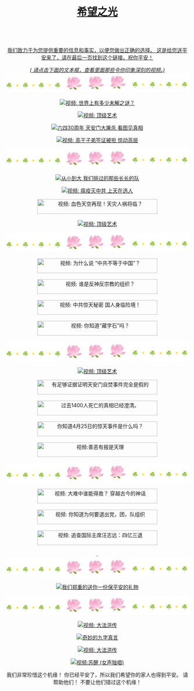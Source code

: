 <a id="user-content-1" class="anchor" aria-hidden="true" href="#1">
<a name="1" id="1" target="_blank"></a> <span id="1"></span>
<a name="2" id="2" target="_blank"></a> <span id="2"></span>
<a name="3" id="3" target="_blank"></a> <span id="3"></span>
<a name="4" id="4" target="_blank"></a> <span id="4"></span>
<a name="5" id="5" target="_blank"></a> <span id="5"></span>
<a name="6" id="6" target="_blank"></a> <span id="6"></span>
<a name="7" id="7" target="_blank"></a> <span id="7"></span>
<a id="user-content-1" href="#1">
<div align="center" colour="yellow" >
<h1><p><strong> 希望之光 </strong></p></h1><br>
<br>  
<p> 我们致力于为您提供重要的信息和事实，以便您做出正确的选择。 这是给您送平安来了，请在最后一页找到这个链接。祝你平安！</p>
  <i> ( 请点击下面的文本框，查看里面那些令你印象深刻的视频。) </i>
<img src="/anh/haha.jpg"><br>
  
<p><a href="https://gitlab.com/fwuei/ioevh/-/raw/main/1.mp4" target=_blank><img width="330" height="40" src="https://img.shields.io/badge/视频: 世界上有多少未解之谜？-009fcc?logoWidth=1" title="视频: 世界上有多少未解之谜？" alt="视频: 世界上有多少未解之谜？"></a></p>
<p><a href="https://gitlab.com/veiwu/elhfi/-/raw/main/2.mp4" target=_blank><img width="330" height="40" src="https://img.shields.io/badge/视频: 顶级艺术 -009fcc?logoWidth=1" title="视频: 顶级艺术" alt="视频:  顶级艺术"></a></p>  
<p><a href="https://gitlab.com/reukrg/rg0o/-/raw/main/3.mp4" target=_blank><img width="330" height="40" src="https://img.shields.io/badge/ 六四30周年 天安门大屠杀 看图见真相-009fcc?logoWidth=1" title="六四30周年 天安门大屠杀 看图见真相" alt="六四30周年 天安门大屠杀 看图见真相"></a></p>
 
<p><a href="https://gitlab.com/fwiute/gey9p/-/raw/main/4.mp4" target=_blank><img width="330" height="40" src="https://img.shields.io/badge/视频: 高干子弟签证被拒 惊动高层-009fcc?logoWidth=1" title="视频: 高干子弟签证被拒 惊动高层" alt="视频: 高干子弟签证被拒 惊动高层"></a></p>
  
<img src="/anh/haha.jpg"><br>
  

<p><a href="https://gitlab.com/67rj/gey9p/-/raw/main/5.mp4" target=_blank><img width="330" height="40" src="https://img.shields.io/badge/ 从小到大 我们排过的那些长长的队-009fcc?logoWidth=1" title=" 从小到大 我们排过的那些长长的队" alt=" 从小到大 我们排过的那些长长的队"></a></p>
<p><a href="https://gitlab.com/iuwfefw/g9e8y/-/raw/main/6.mp4" target=_blank><img width="330" height="40" src="https://img.shields.io/badge/视频: 瘟疫灭中共 上天在选人-009fcc?logoWidth=1" title="视频: 瘟疫灭中共 上天在选人" alt="视频: 瘟疫灭中共 上天在选人 "></a></p>
<p><a href="https://gitlab.com/ewfot87/ge9gr/-/raw/main/7.mp4" target=_blank><img width="330" height="40" src="https://img.shields.io/badge/视频: 血色天空再现！天灾人祸将临？  -009fcc?logoWidth=1" title="视频: 血色天空再现！天灾人祸将临？ "></a></p>
<p><a href="https://gitlab.com/foe8/eo8g/-/raw/main/8.mp4" target=_blank><img width="330" height="40" src="https://img.shields.io/badge/视频: 顶级艺术 -009fcc?logoWidth=1" title="视频: 顶级艺术" alt="视频:  顶级艺术"></a></p>   
<img src="/anh/haha.jpg"><br> 
  
<p><a href="https://gitlab.com/ilfy/gey9/-/raw/main/9.mp4" target=_blank><img width="330" height="40" src="https://img.shields.io/badge/视频: 为什么说 “中共不等于中国”？ -009fcc?logoWidth=1" title="视频: 为什么说 “中共不等于中国”？ "></a></p>  
<p><a href="https://gitlab.com/ivut/y98gr/-/raw/main/10.mp4" target=_blank><img width="330" height="40" src="https://img.shields.io/badge/视频:  谁是反神反宗教的组织？ -009fcc?logoWidth=1" title="视频:  谁是反神反宗教的组织？ "></a></p>  
<p><a href="https://gitlab.com/iutiuct/ey9g/-/raw/main/11.mp4" target=_blank><img width="330" height="40" src="https://img.shields.io/badge/视频:  中共惊天秘密 国人身临险境！ -009fcc?logoWidth=1" title="视频:  中共惊天秘密 国人身临险境！ "></a></p>  
<p><a href="https://gitlab.com/98f6d/ygr98/-/raw/main/12.mp4" target=_blank><img width="330" height="40" src="https://img.shields.io/badge/视频:  你知道“藏字石”吗？-009fcc?logoWidth=1" title="视频:  你知道“藏字石”吗？ "></a></p>
  
<img src="/anh/haha.jpg"><br>
  
<p><a href="https://gitlab.com/efwqit7u/eg98wp/-/raw/main/13.mp4" target=_blank><img width="330" height="40" src="https://img.shields.io/badge/视频: 顶级艺术 -009fcc?logoWidth=1" title="视频: 顶级艺术" alt="视频:  顶级艺术"></a></p>   
<p><a href="https://gitlab.com/fiwefwe/r8org/-/raw/main/14.mp4" target=_blank><img width="330" height="40" src="https://img.shields.io/badge/ 有足够证据证明天安门自焚事件完全是假的 -009fcc?logoWidth=1" title=" 有足够证据证明天安门自焚事件完全是假的 "></a></p>  
<p><a href="https://gitlab.com/feiwur/e9y8g/-/raw/main/15.mp4" target=_blank><img width="330" height="40" src="https://img.shields.io/badge/ 过去1400人死亡的真相已经澄清。 -009fcc?logoWidth=1" title=" 过去1400人死亡的真相已经澄清。"></a></p>  
<p><a href="https://gitlab.com/rgoewf/o8rg/-/raw/main/16.mp4" target=_blank><img width="330" height="40" src="https://img.shields.io/badge/ 你知道4月25日的惊天事件是什么吗？ -009fcc?logoWidth=1" title=" 你知道4月25日的惊天事件是什么吗？"></a></p>  
<p><a href="https://gitlab.com/eryio/8orrwe/-/raw/main/17.mp4" target=_blank><img width="330" height="40" src="https://img.shields.io/badge/视频:善恶有报是天理-009fcc?logoWidth=1" title="视频:善恶有报是天理 "></a></p> 
  
<img src="/anh/haha.jpg"><br>

<p><a href="https://gitlab.com/eylgi/oyebw8/-/raw/main/18.mp4" target=_blank><img width="330" height="40" src="https://img.shields.io/badge/视频: 大难中谁能得救？ 穿越古今的神话  -009fcc?logoWidth=1" title="视频: 大难中谁能得救？ 穿越古今的神话 "></a></p>  
<p><a href="https://gitlab.com/e8og/uiegw/-/raw/main/19.mp4" target=_blank><img width="330" height="40" src="https://img.shields.io/badge/视频: 你知道为何要退出党，团，队组织   -009fcc?logoWidth=1" title="视频: 你知道为何要退出党，团，队组织 "></a></p>     
<p><a href="https://gitlab.com/grlyi/geyo/-/raw/main/20.mp4" target=_blank><img width="330" height="40" src="https://img.shields.io/badge/视频: 追查国际主席汪志远：四亿三退 -009fcc?logoWidth=1" title="视频: 追查国际主席汪志远：四亿三退"></a></p> 
.
<img src="/anh/haha.jpg"><br>
  
<p><a href="https://yingjun2022.pics " target=_blank><img width="330" height="40" src="https://img.shields.io/badge/我们郑重的送你一份保平安的礼物-yellow?logoWidth=1" title="我们郑重的送你一份保平安的礼物" alt="我们郑重的送你一份保平安的礼物"></a></p>  


<img src="/anh/haha.jpg"><br>
   
  
<p><a href="https://gitlab.com/elgeewf/ogihe/-/raw/main/21.mp4 " target=_blank><img width="330" height="40" src="https://img.shields.io/badge/视频:大法洪传 -009fcc?logoWidth=1" title="视频: 大法洪传" alt="视频: 大法洪传"></a></p>
<p><a href="https://gitlab.com/fewitu/geoi/-/raw/main/22.mp4" target=_blank><img width="330" height="40" src="https://img.shields.io/badge/奇妙的九字真言-009fcc?logoWidth=1" title=" 奇妙的九字真言 " alt="奇妙的九字真言 "></a></p>  
<p><a href="https://gitlab.com/rkgg/ogrg/-/raw/main/23.mp4" target=_blank><img width="330" height="40" src="https://img.shields.io/badge/视频:大法洪传 -009fcc?logoWidth=1" title="视频: 大法洪传" alt="视频: 大法洪传"></a></p>  
<p><a href="https://gitlab.com/ewoiwer/u7xi/-/raw/main/24.mp4" target=_blank><img width="330" height="40" src="https://img.shields.io/badge/视频:苏醒 (女声独唱) -009fcc?logoWidth=1" title="视频:苏醒 (女声独唱) " alt="视频:苏醒 (女声独唱) "></a></p>  
  
<p>我们非常珍惜这个机缘！ 你已经平安了，所以我们希望你的家人也得到平安。 请帮助他们！ 不要让他们错过这个机缘！ </p>

  
  
  
  
  
  
  
  
  
  
  
  
  
  
  
